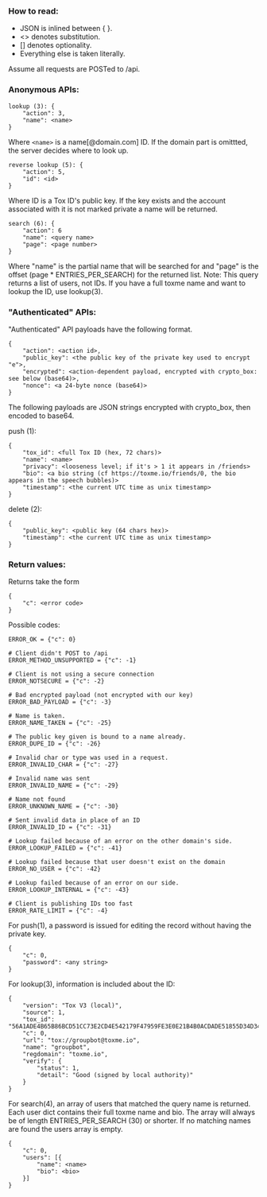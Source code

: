 
### How to read:
- JSON is inlined between { }.
- <> denotes substitution.
- [] denotes optionality.
- Everything else is taken literally.

Assume all requests are POSTed to /api.

### Anonymous APIs:
```
lookup (3): {
    "action": 3,
    "name": <name>
}
```
Where `<name>` is a name[@domain.com] ID. If the domain part is omittted, the
server decides where to look up.

```
reverse lookup (5): {
    "action": 5,
    "id": <id>
}
```
Where ID is a Tox ID's public key. If the key exists and the account associated with it is not marked private a name will be returned.

```
search (6): {
    "action": 6
    "name": <query name>
    "page": <page number>
}
```
Where "name" is the partial name that will be searched for and "page" is the offset (page * ENTRIES_PER_SEARCH) for the returned list.
Note: This query returns a list of users, not IDs. If you have a full toxme name and want to lookup the ID, use lookup(3).

### "Authenticated" APIs:

"Authenticated" API payloads have the following format.
```
{
    "action": <action id>,
    "public_key": <the public key of the private key used to encrypt "e">,
    "encrypted": <action-dependent payload, encrypted with crypto_box: see below (base64)>,
    "nonce": <a 24-byte nonce (base64)>
}
```
The following payloads are JSON strings encrypted with crypto_box, then encoded
to base64.

push (1):
```
{
    "tox_id": <full Tox ID (hex, 72 chars)>
    "name": <name>
    "privacy": <looseness level; if it's > 1 it appears in /friends>
    "bio": <a bio string (cf https://toxme.io/friends/0, the bio appears in the speech bubbles)>
    "timestamp": <the current UTC time as unix timestamp>
}
```

delete (2):
```
{
    "public_key": <public key (64 chars hex)>
    "timestamp": <the current UTC time as unix timestamp>
}
```

### Return values:

Returns take the form
```
{
    "c": <error code>
}
```

Possible codes:
```
ERROR_OK = {"c": 0}

# Client didn't POST to /api
ERROR_METHOD_UNSUPPORTED = {"c": -1}

# Client is not using a secure connection
ERROR_NOTSECURE = {"c": -2}

# Bad encrypted payload (not encrypted with our key)
ERROR_BAD_PAYLOAD = {"c": -3}

# Name is taken.
ERROR_NAME_TAKEN = {"c": -25}

# The public key given is bound to a name already.
ERROR_DUPE_ID = {"c": -26}

# Invalid char or type was used in a request.
ERROR_INVALID_CHAR = {"c": -27}

# Invalid name was sent
ERROR_INVALID_NAME = {"c": -29}

# Name not found
ERROR_UNKNOWN_NAME = {"c": -30}

# Sent invalid data in place of an ID
ERROR_INVALID_ID = {"c": -31}

# Lookup failed because of an error on the other domain's side.
ERROR_LOOKUP_FAILED = {"c": -41}

# Lookup failed because that user doesn't exist on the domain
ERROR_NO_USER = {"c": -42}

# Lookup failed because of an error on our side.
ERROR_LOOKUP_INTERNAL = {"c": -43}

# Client is publishing IDs too fast
ERROR_RATE_LIMIT = {"c": -4}
```

For push(1), a password is issued for editing the record without having
the private key.

```
{
    "c": 0,
    "password": <any string>
}
```

For lookup(3), information is included about the ID:
```
{
    "version": "Tox V3 (local)",
    "source": 1,
    "tox_id": "56A1ADE4B65B86BCD51CC73E2CD4E542179F47959FE3E0E21B4B0ACDADE51855D34D34D37CB5",
    "c": 0,
    "url": "tox://groupbot@toxme.io",
    "name": "groupbot",
    "regdomain": "toxme.io",
    "verify": {
        "status": 1,
        "detail": "Good (signed by local authority)"
    }
}
```

For search(4), an array of users that matched the query name is returned. Each user dict contains their full 
toxme name and bio. The array will always be of length ENTRIES_PER_SEARCH (30) or shorter. If no matching names are 
found the users array is empty.
```
{
    "c": 0,
    "users": [{
        "name": <name>
        "bio": <bio>
    }]
}
